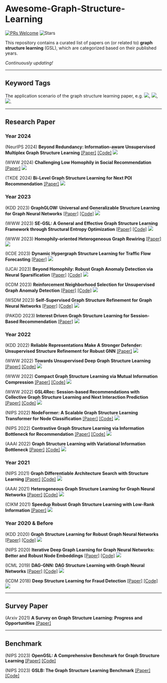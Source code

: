 # Awesome-Graph-Structure-Learning
[![PRs Welcome](https://img.shields.io/badge/PRs-welcome-yellow.svg)](https://github.com/YuanchenBei/Awesome-Graph-Structure-Learning) 
![Stars](https://img.shields.io/github/stars/YuanchenBei/Awesome-Graph-Structure-Learning?color=green)

This repository contains a curated list of papers on (or related to) **graph structure learning** (GSL), which are categorized based on their published years.

*Continuously updating!*

-----
## Keyword Tags
The application scenario of the graph structure learning paper, e.g. ![](https://img.shields.io/badge/General-green), ![](https://img.shields.io/badge/Recommendation-red), ![](https://img.shields.io/badge/AnomalyDetection-blue).

-----
## Research Paper

### Year 2024
(NeurIPS 2024) **Beyond Redundancy: Information-aware Unsupervised Multiplex Graph Structure Learning** [[Paper]](https://openreview.net/pdf?id=xaqPAkJnAS) [[Code]](https://github.com/zxlearningdeep/InfoMGF) ![](https://img.shields.io/badge/General-green)

(WWW 2024) **Challenging Low Homophily in Social Recommendation** [[Paper]](https://arxiv.org/abs/2401.14606) ![](https://img.shields.io/badge/Recommendation-red)

(TKDE 2024) **Bi-Level Graph Structure Learning for Next POI Recommendation** [[Paper]](https://ieeexplore.ieee.org/abstract/document/10521856) ![](https://img.shields.io/badge/Recommendation-red)

### Year 2023
(KDD 2023) **GraphGLOW: Universal and Generalizable Structure Learning for Graph Neural Networks** [[Paper]](https://arxiv.org/pdf/2306.11264.pdf) [[Code]](https://github.com/WtaoZhao/GraphGLOW) ![](https://img.shields.io/badge/General-green)

(WWW 2023) **SE-GSL: A General and Effective Graph Structure Learning Framework through Structural Entropy Optimization** [[Paper]](https://arxiv.org/pdf/2303.09778.pdf) [[Code]](https://github.com/RingBDStack/SE-GSL) ![](https://img.shields.io/badge/General-green)

(WWW 2023) **Homophily-oriented Heterogeneous Graph Rewiring** [[Paper]](https://arxiv.org/pdf/2302.06299) ![](https://img.shields.io/badge/General(Heterogeneous)-green)

(ICDE 2023) **Dynamic Hypergraph Structure Learning for Traffic Flow Forecasting** [[Paper]](https://arxiv.org/pdf/2309.12028) ![](https://img.shields.io/badge/General(Hypergraph)-green)

(IJCAI 2023) **Beyond Homophily: Robust Graph Anomaly Detection via Neural Sparsification** [[Paper]](https://www.ijcai.org/proceedings/2023/0234.pdf) [[Code]](https://github.com/KellyGong/SparseGAD) ![](https://img.shields.io/badge/AnomalyDetection-blue)

(ICDM 2023) **Reinforcement Neighborhood Selection for Unsupervised Graph Anomaly Detection** [[Paper]](https://arxiv.org/pdf/2312.05526) [[Code]](https://github.com/YuanchenBei/RAND) ![](https://img.shields.io/badge/AnomalyDetection-blue)

(WSDM 2023) **Self-Supervised Graph Structure Refinement for Graph Neural Networks** [[Paper]](https://dl.acm.org/doi/pdf/10.1145/3539597.3570455) [[Code]](https://github.com/andyjzhao/WSDM23-GSR) ![](https://img.shields.io/badge/General-green)

(PAKDD 2023) **Interest Driven Graph Structure Learning for Session-Based Recommendation** [[Paper]](https://link.springer.com/chapter/10.1007/978-3-031-33380-4_22) ![](https://img.shields.io/badge/Recommendation-red)

### Year 2022
(KDD 2022) **Reliable Representations Make A Stronger Defender: Unsupervised Structure Refinement for Robust GNN** [[Paper]](https://dl.acm.org/doi/pdf/10.1145/3534678.3539484) ![](https://img.shields.io/badge/General-green)

(WWW 2022) **Towards Unsupervised Deep Graph Structure Learning** [[Paper]](https://dl.acm.org/doi/pdf/10.1145/3485447.3512186) [[Code]](https://github.com/GRAND-Lab/SUBLIME) ![](https://img.shields.io/badge/General-green)

(WWW 2022) **Compact Graph Structure Learning via Mutual Information Compression** [[Paper]](https://arxiv.org/pdf/2201.05540) [[Code]](https://github.com/liun-online/CoGSL) ![](https://img.shields.io/badge/General-green)

(WWW 2022) **GSL4Rec: Session-based Recommendations with Collective Graph Structure Learning and Next Interaction Prediction** [[Paper]](https://dl.acm.org/doi/pdf/10.1145/3485447.3512085) [[Code]](https://github.com/weicy15/GSL4Rec) ![](https://img.shields.io/badge/Recommendation-red)

(NIPS 2022) **NodeFormer: A Scalable Graph Structure Learning Transformer for Node Classification** [[Paper]](https://proceedings.neurips.cc/paper_files/paper/2022/file/af790b7ae573771689438bbcfc5933fe-Paper-Conference.pdf) [[Code]](https://github.com/qitianwu/NodeFormer) ![](https://img.shields.io/badge/General-green)

(NIPS 2022) **Contrastive Graph Structure Learning via Information Bottleneck for Recommendation** [[Paper]](https://proceedings.neurips.cc/paper_files/paper/2022/file/803b9c4a8e4784072fdd791c54d614e2-Paper-Conference.pdf) [[Code]](https://github.com/weicy15/CGI) ![](https://img.shields.io/badge/Recommendation-red)

(AAAI 2022) **Graph Structure Learning with Variational Information Bottleneck** [[Paper]](https://ojs.aaai.org/index.php/AAAI/article/download/20335/20094) [[Code]](https://github.com/VIB-GSL/VIB-GSL) ![](https://img.shields.io/badge/General-green)

### Year 2021
(NIPS 2021) **Graph Differentiable Architecture Search with Structure Learning** [[Paper]](https://proceedings.neurips.cc/paper_files/paper/2021/file/8c9f32e03aeb2e3000825c8c875c4edd-Paper.pdf) [[Code]](https://github.com/THUMNLab/AutoGL) ![](https://img.shields.io/badge/ArchitectureSearch-pink)

(AAAI 2021) **Heterogeneous Graph Structure Learning for Graph Neural Networks** [[Paper]](https://ojs.aaai.org/index.php/AAAI/article/download/16600/16407) [[Code]](https://github.com/AndyJZhao/HGSL) ![](https://img.shields.io/badge/General(Heterogeneous)-green)

(CIKM 2021) **Speedup Robust Graph Structure Learning with Low-Rank Information** [[Paper]](https://dl.acm.org/doi/pdf/10.1145/3459637.3482299) ![](https://img.shields.io/badge/General-green)

### Year 2020 & Before
(KDD 2020) **Graph Structure Learning for Robust Graph Neural Networks**  [[Paper]](https://dl.acm.org/doi/pdf/10.1145/3394486.3403049) [[Code]](https://github.com/ChandlerBang/Pro-GNN) ![](https://img.shields.io/badge/General-green)

(NIPS 2020) **Iterative Deep Graph Learning for Graph Neural Networks: Better and Robust Node Embeddings** [[Paper]](https://proceedings.neurips.cc/paper/2020/file/e05c7ba4e087beea9410929698dc41a6-Paper.pdf) [[Code]](https://github.com/hugochan/IDGL)  ![](https://img.shields.io/badge/General-green)

(ICML 2019) **DAG-GNN: DAG Structure Learning with Graph Neural Networks** [[Paper]](http://proceedings.mlr.press/v97/yu19a/yu19a.pdf) [[Code]](https://github.com/fishmoon1234/DAG-GNN) ![](https://img.shields.io/badge/General-green)

(ICDM 2018) **Deep Structure Learning for Fraud Detection** [[Paper]](https://par.nsf.gov/servlets/purl/10098994) [[Code]](https://github.com/zhao-tong/DeepFD-pyTorch) ![](https://img.shields.io/badge/AnomalyDetection-blue)


----------

## Survey Paper
(Arxiv 2021) **A Survey on Graph Structure Learning: Progress and Opportunities** [[Paper]](https://arxiv.org/pdf/2103.03036.pdf)

----------

## Benchmark
(NIPS 2023) **OpenGSL: A Comprehensive Benchmark for Graph Structure Learning**  [[Paper]](https://arxiv.org/pdf/2306.10280.pdf) [[Code]](https://github.com/OpenGSL/OpenGSL)

(NIPS 2023) **GSLB: The Graph Structure Learning Benchmark** [[Paper]](https://proceedings.neurips.cc/paper_files/paper/2023/file/60bc87f3cf5257579435d92ec12c761b-Paper-Datasets_and_Benchmarks.pdf) [[Code]](https://github.com/GSL-Benchmark/GSLB)

